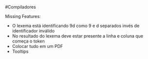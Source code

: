 #Compiladores

Missing Features:

* O lexema está identificando 9d como 9 e d separados invés de identificador inválido
* No resultado do lexema deve estar presente a linha e coluna que começa o token
* Colocar tudo em um PDF
* Tooltips